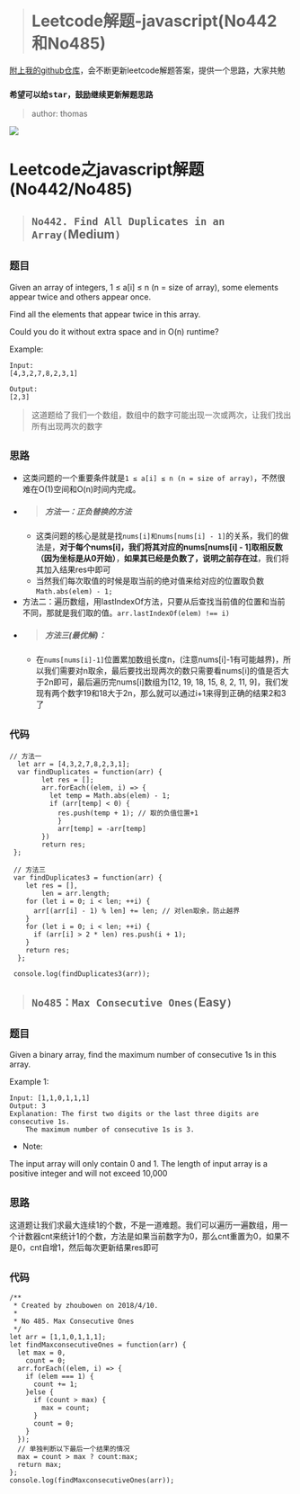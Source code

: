># Leetcode解题-javascript(No442和No485)
[附上我的github仓库](https://github.com/thomaszhou63/leetcode-answer)，会不断更新leetcode解题答案，提供一个思路，大家共勉

### ```希望可以给star，鼓励继续更新解题思路```
>author: thomas

![](https://user-gold-cdn.xitu.io/2018/4/13/162bdfc6ee1b3769?w=960&h=316&f=png&s=55236)
# Leetcode之javascript解题(No442/No485)
>## ```No442. Find All Duplicates in an Array(```Medium```)```
## ```题目```
Given an array of integers, 1 ≤ a[i] ≤ n (n = size of array), some elements appear twice and others appear once.

Find all the elements that appear twice in this array.

Could you do it without extra space and in O(n) runtime?

Example:
```
Input:
[4,3,2,7,8,2,3,1]

Output:
[2,3]
```
>这道题给了我们一个数组，数组中的数字可能出现一次或两次，让我们找出所有出现两次的数字
## ```思路```
- 这类问题的一个重要条件就是```1 ≤ a[i] ≤ n (n = size of array)```，不然很难在O(1)空间和O(n)时间内完成。
- >##### 方法一：正负替换的方法
    - 这类问题的核心是就是找```nums[i]和nums[nums[i] - 1]```的关系，我们的做法是，**对于每个nums[i]，我们将其对应的nums[nums[i] - 1]取相反数（因为坐标是从0开始）**，**如果其已经是负数了，说明之前存在过**，我们将其加入结果res中即可
    - 当然我们每次取值的时候是取当前的绝对值来给对应的位置取负数```Math.abs(elem) - 1;```
- 方法二：遍历数组，用lastIndexOf方法，只要从后查找当前值的位置和当前不同，那就是我们取的值。```arr.lastIndexOf(elem) !== i)```
- >##### 方法三(最优解)：
    - 在```nums[nums[i]-1]```位置累加数组长度n，(注意nums[i]-1有可能越界)，所以我们需要对n取余，最后要找出现两次的数只需要看nums[i]的值是否大于2n即可，最后遍历完nums[i]数组为[12, 19, 18, 15, 8, 2, 11, 9]，我们发现有两个数字19和18大于2n，那么就可以通过i+1来得到正确的结果2和3了
## ```代码```

```
// 方法一
  let arr = [4,3,2,7,8,2,3,1];
  var findDuplicates = function(arr) {
		let res = [];
		arr.forEach((elem, i) => {
		  let temp = Math.abs(elem) - 1;
		  if (arr[temp] < 0) {
		    res.push(temp + 1); // 取的负值位置+1
			}
			arr[temp] = -arr[temp]
		})
		return res;
 };
 
 // 方法三
 var findDuplicates3 = function(arr) {
    let res = [],
		len = arr.length;
    for (let i = 0; i < len; ++i) {
      arr[(arr[i] - 1) % len] += len; // 对len取余，防止越界
    }
    for (let i = 0; i < len; ++i) {
      if (arr[i] > 2 * len) res.push(i + 1);
    }
    return res;
  };

 console.log(findDuplicates3(arr));
```

>## ```No485：Max Consecutive Ones(```Easy```)```

## ```题目```
Given a binary array, find the maximum number of consecutive 1s in this array.

Example 1:
```
Input: [1,1,0,1,1,1]
Output: 3
Explanation: The first two digits or the last three digits are consecutive 1s.
    The maximum number of consecutive 1s is 3.
```
- Note:

The input array will only contain 0 and 1.
The length of input array is a positive integer and will not exceed 10,000
## ```思路```
这道题让我们求最大连续1的个数，不是一道难题。我们可以遍历一遍数组，用一个计数器cnt来统计1的个数，方法是如果当前数字为0，那么cnt重置为0，如果不是0，cnt自增1，然后每次更新结果res即可
## ```代码```
```
/**
 * Created by zhoubowen on 2018/4/10.
 *
 * No 485. Max Consecutive Ones
 */
let arr = [1,1,0,1,1,1];
let findMaxconsecutiveOnes = function(arr) {
  let max = 0,
    count = 0;
  arr.forEach((elem, i) => {
    if (elem === 1) {
      count += 1;
    }else {
      if (count > max) {
        max = count;
      }
      count = 0;
    }
  });
  // 单独判断以下最后一个结果的情况
  max = count > max ? count:max;
  return max;
};
console.log(findMaxconsecutiveOnes(arr));
```
